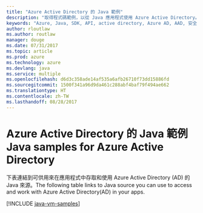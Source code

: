 ```yaml
---
title: "Azure Active Directory 的 Java 範例"
description: "取得程式碼範例，以從 Java 應用程式使用 Azure Active Directory。"
keywords: "Azure, Java, SDK, API, active directory, Azure AD, AAD, 安全性, 登入, 驗證, SSO, SAML"
author: rloutlaw
ms.author: routlaw
manager: douge
ms.date: 07/31/2017
ms.topic: article
ms.prod: azure
ms.technology: azure
ms.devlang: java
ms.service: multiple
ms.openlocfilehash: d6d3c358ade14af535a6afb26710f73dd15886fd
ms.sourcegitcommit: 1500f341a96d9da461c288abf4baf79f494ae662
ms.translationtype: HT
ms.contentlocale: zh-TW
ms.lasthandoff: 08/28/2017
---
```

# <a name="java-samples-for-azure-active-directory"></a><span data-ttu-id="1eb6e-104">Azure Active Directory 的 Java 範例</span><span class="sxs-lookup"><span data-stu-id="1eb6e-104">Java samples for Azure Active Directory</span></span>

<span data-ttu-id="1eb6e-105">下表連結到可供用來在應用程式中存取和使用 Azure Active Directory (AD) 的 Java 來源。</span><span class="sxs-lookup"><span data-stu-id="1eb6e-105">The following table links to Java source you can use to access and work with Azure Active Directory(AD) in your apps.</span></span>

[!INCLUDE [java-vm-samples](includes/java-aad-samples.md)]